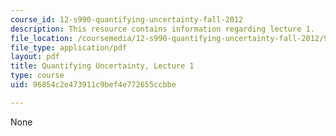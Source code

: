 ```yaml
---
course_id: 12-s990-quantifying-uncertainty-fall-2012
description: This resource contains information regarding lecture 1.
file_location: /coursemedia/12-s990-quantifying-uncertainty-fall-2012/96854c2e473911c9bef4e772655ccbbe_MIT12_S990F12_lec1.pdf
file_type: application/pdf
layout: pdf
title: Quantifying Uncertainty, Lecture 1
type: course
uid: 96854c2e473911c9bef4e772655ccbbe

---
```

None